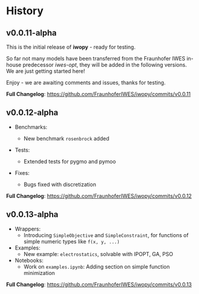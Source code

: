# History

## v0.0.11-alpha

This is the initial release of **iwopy** - ready for testing.

So far not many models have been transferred from the Fraunhofer IWES in-house predecessor *iwes-opt*, they will be added in the following versions. We are just getting started here!

Enjoy - we are awaiting comments and issues, thanks for testing.

**Full Changelog**: https://github.com/FraunhoferIWES/iwopy/commits/v0.0.11

## v0.0.12-alpha

- Benchmarks:
    - New benchmark `rosenbrock` added

- Tests:
    - Extended tests for pygmo and pymoo

- Fixes:
    - Bugs fixed with discretization
    
**Full Changelog**: https://github.com/FraunhoferIWES/iwopy/commits/v0.0.12

## v0.0.13-alpha

- Wrappers:
    - Introducing `SimpleObjective` and `SimpleConstraint`, for functions of simple numeric types like `f(x, y, ...)`
- Examples:
    - New example: `electrostatics`, solvable with IPOPT, GA, PSO
- Notebooks:
    - Work on `examples.ipynb`: Adding section on simple function minimization

    
**Full Changelog**: https://github.com/FraunhoferIWES/iwopy/commits/v0.0.13
